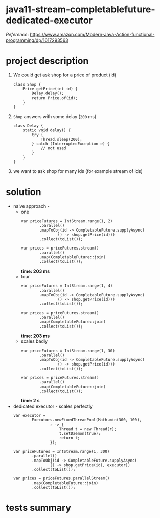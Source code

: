 # java11-stream-completablefuture-dedicated-executor
_Reference_: https://www.amazon.com/Modern-Java-Action-functional-programming/dp/1617293563

# project description
1. We could get ask shop for a price of product (id)
    ```
    class Shop {
        Price getPrice(int id) {
            Delay.delay();
            return Price.of(id);
        }
    }
    ```
1. `Shop` answers with some delay (`200` ms)
    ```
    class Delay {
        static void delay() {
            try {
                Thread.sleep(200);
            } catch (InterruptedException e) {
                // not used
            }
        }
    }
    ```
1. we want to ask shop for many ids (for example stream of ids)

# solution
* naive approach - 
    * one
        ```
        var priceFutures = IntStream.range(1, 2)
                .parallel()
                .mapToObj(id -> CompletableFuture.supplyAsync(
                        () -> shop.getPrice(id)))
                .collect(toList());
        
        var prices = priceFutures.stream()
                .parallel()
                .map(CompletableFuture::join)
                .collect(toList());
        ```
        **time: 203 ms**
    * four
        ```
        var priceFutures = IntStream.range(1, 4)
                .parallel()
                .mapToObj(id -> CompletableFuture.supplyAsync(
                        () -> shop.getPrice(id)))
                .collect(toList());
        
        var prices = priceFutures.stream()
                .parallel()
                .map(CompletableFuture::join)
                .collect(toList());
        ```
        **time: 203 ms**
    * scales badly
        ```
        var priceFutures = IntStream.range(1, 30)
                .parallel()
                .mapToObj(id -> CompletableFuture.supplyAsync(
                        () -> shop.getPrice(id)))
                .collect(toList());
        
        var prices = priceFutures.stream()
                .parallel()
                .map(CompletableFuture::join)
                .collect(toList());
        ```
        **time: 2 s**
* dedicated executor - scales perfectly
    ```
    var executor =
            Executors.newFixedThreadPool(Math.min(300, 100),
                    r -> {
                        Thread t = new Thread(r);
                        t.setDaemon(true);
                        return t;
                    });
    
    var priceFutures = IntStream.range(1, 300)
            .parallel()
            .mapToObj(id -> CompletableFuture.supplyAsync(
                    () -> shop.getPrice(id), executor))
            .collect(toList());
    
    var prices = priceFutures.parallelStream()
            .map(CompletableFuture::join)
            .collect(toList());
    ```
    
# tests summary